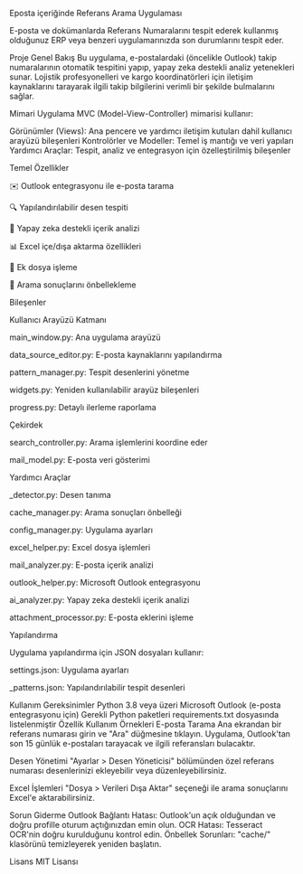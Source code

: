 Eposta içeriğinde Referans Arama Uygulaması

E-posta ve dokümanlarda Referans Numaralarını tespit ederek kullanmış olduğunuz ERP veya benzeri uygulamarınızda son durumlarını tespit eder.

Proje Genel Bakış
Bu uygulama, e-postalardaki (öncelikle Outlook) takip numaralarının otomatik tespitini yapıp, yapay zeka destekli analiz yetenekleri sunar. Lojistik profesyonelleri ve kargo koordinatörleri için iletişim kaynaklarını tarayarak ilgili takip bilgilerini verimli bir şekilde bulmalarını sağlar.

Mimari
Uygulama MVC (Model-View-Controller) mimarisi kullanır:

Görünümler (Views): Ana pencere ve yardımcı iletişim kutuları dahil kullanıcı arayüzü bileşenleri
Kontrolörler ve Modeller: Temel iş mantığı ve veri yapıları
Yardımcı Araçlar: Tespit, analiz ve entegrasyon için özelleştirilmiş bileşenler

Temel Özellikler

✉️ Outlook entegrasyonu ile e-posta tarama

🔍 Yapılandırılabilir desen tespiti

🧠 Yapay zeka destekli içerik analizi

📊 Excel içe/dışa aktarma özellikleri

📎 Ek dosya işleme

💾 Arama sonuçlarını önbellekleme


Bileşenler

Kullanıcı Arayüzü Katmanı

main_window.py: Ana uygulama arayüzü

data_source_editor.py: E-posta kaynaklarını yapılandırma

pattern_manager.py: Tespit desenlerini yönetme

widgets.py: Yeniden kullanılabilir arayüz bileşenleri

progress.py: Detaylı ilerleme raporlama

Çekirdek

search_controller.py: Arama işlemlerini koordine eder

mail_model.py: E-posta veri gösterimi

Yardımcı Araçlar

_detector.py: Desen tanıma

cache_manager.py: Arama sonuçları önbelleği

config_manager.py: Uygulama ayarları

excel_helper.py: Excel dosya işlemleri

mail_analyzer.py: E-posta içerik analizi

outlook_helper.py: Microsoft Outlook entegrasyonu

ai_analyzer.py: Yapay zeka destekli içerik analizi

attachment_processor.py: E-posta eklerini işleme

Yapılandırma

Uygulama yapılandırma için JSON dosyaları kullanır:

settings.json: Uygulama ayarları

_patterns.json: Yapılandırılabilir tespit desenleri


Kullanım
Gereksinimler
Python 3.8 veya üzeri
Microsoft Outlook (e-posta entegrasyonu için)
Gerekli Python paketleri requirements.txt dosyasında listelenmiştir
Özellik Kullanım Örnekleri
E-posta Tarama
Ana ekrandan bir referans numarası girin ve "Ara" düğmesine tıklayın. Uygulama, Outlook'tan son 15 günlük e-postaları tarayacak ve ilgili referansları bulacaktır.

Desen Yönetimi
"Ayarlar > Desen Yöneticisi" bölümünden özel referans numarası desenlerinizi ekleyebilir veya düzenleyebilirsiniz.

Excel İşlemleri
"Dosya > Verileri Dışa Aktar" seçeneği ile arama sonuçlarını Excel'e aktarabilirsiniz.

Sorun Giderme
Outlook Bağlantı Hatası: Outlook'un açık olduğundan ve doğru profille oturum açtığınızdan emin olun.
OCR Hatası: Tesseract OCR'nin doğru kurulduğunu kontrol edin.
Önbellek Sorunları: "cache/" klasörünü temizleyerek yeniden başlatın.

Lisans
MIT Lisansı
